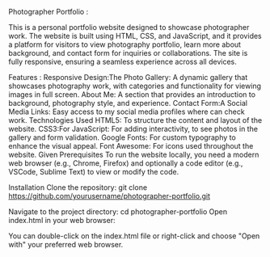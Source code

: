 Photographer Portfolio :

This is a personal portfolio website designed to showcase photographer work. The website is built using HTML, CSS, and JavaScript, and it provides a platform for visitors to view photography portfolio, learn more about background,
and contact form for inquiries or collaborations. The site is fully responsive, ensuring a seamless experience across all devices.

Features :
Responsive Design:The
Photo Gallery: A dynamic gallery that showcases photography work, with categories and functionality for viewing images in full screen.
About Me: A section that provides an introduction to background, photography style, and experience.
Contact Form:A
Social Media Links: Easy access to my social media profiles where can check work.
Technologies Used
HTML5: To structure the content and layout of the website.
CSS3:For
JavaScript: For adding interactivity, to see photos in the gallery and form validation.
Google Fonts: For custom typography to enhance the visual appeal.
Font Awesome: For icons used throughout the website.
Given
Prerequisites
To run the website locally, you need a modern web browser (e.g., Chrome, Firefox) and optionally a code editor (e.g., VSCode, Sublime Text) to view or modify the code.

Installation
Clone the repository:
git clone https://github.com/yourusername/photographer-portfolio.git


Navigate to the project directory:
cd photographer-portfolio
Open index.html in your web browser:

You can double-click on the index.html file or right-click and choose "Open with" your preferred web browser.
